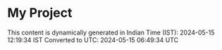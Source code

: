 # My Project

This content is dynamically generated in Indian Time (IST): 2024-05-15 12:19:34 IST
Converted to UTC: 2024-05-15 06:49:34 UTC
